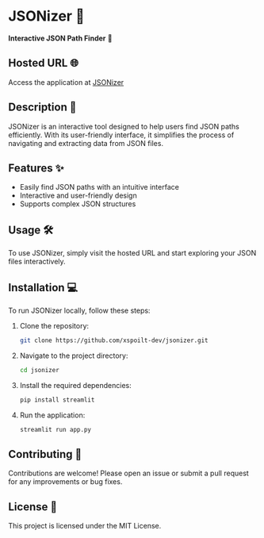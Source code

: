 # JSONizer 🚀

**Interactive JSON Path Finder** 🧩

## Hosted URL 🌐

Access the application at [JSONizer](https://jsonizer.streamlit.app/)

## Description 📄

JSONizer is an interactive tool designed to help users find JSON paths efficiently. With its user-friendly interface, it simplifies the process of navigating and extracting data from JSON files.

## Features ✨

- Easily find JSON paths with an intuitive interface
- Interactive and user-friendly design
- Supports complex JSON structures

## Usage 🛠️

To use JSONizer, simply visit the hosted URL and start exploring your JSON files interactively.

## Installation 💻

To run JSONizer locally, follow these steps:

1. Clone the repository:
    ```sh
    git clone https://github.com/xspoilt-dev/jsonizer.git
    ```
2. Navigate to the project directory:
    ```sh
    cd jsonizer
    ```
3. Install the required dependencies:
    ```sh
    pip install streamlit
    ```
4. Run the application:
    ```sh
    streamlit run app.py
    ```

## Contributing 🤝

Contributions are welcome! Please open an issue or submit a pull request for any improvements or bug fixes.

## License 📜

This project is licensed under the MIT License.

